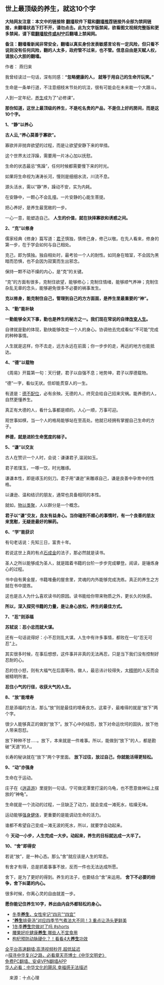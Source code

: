  <!-- 面包屑导航 --> <h2>世上最顶级的养生，就这10个字</h2> <p class="notice"><b>大陆网友注意：本文中的链接除 <a href="https://github.com/bannedbook/fanqiang" >翻墙</a>软件下载和<a href="https://github.com/killgcd/justmysocks/blob/master/README.md">翻墙推荐</a>链接外全部为禁网链接，未翻墙状态下打不开，请勿点击。此为文字版禁闻，欲看图文视频完整版和更多禁闻，请下载<a href="https://github.com/bannedbook/fanqiang">翻墙软件或APP</a>后翻墙上禁闻网。</p><p>备注：翻墙看新闻非常安全，翻墙以真实身份发表敏感言论有一定风险，但只看不说则没有任何风险，翻的人太多，政府管不过来，也不管。信息自由是天赋人权，请放心大胆的翻墙。</b></p>  <div class="entry"> <p>作者： 燕归来</p> <p id="conimg">我曾经读过一句话，深有同感：<strong>“忽略健康的人， 就等于用自己的生命开玩笑。”</strong></p> <p>生命是一条单行道，不注意细枝末节处的坑洼，很有可能会在未来栽一个大跟斗。</p> <p>人到一定年纪，<a href="https://www.bannedbook.org/bnews/tag/%e5%85%bb%e7%94%9f/" class="st_tag internal_tag" rel="tag" title="标签 养生 下的日志">养生</a>成为了“必修课”。</p> <p><strong>那你知道，这世上最顶级的养生，不是吃名贵的产品，不是住上好的房间，而是这10个字。</strong></p> <p><strong>1、“静”以养心</strong></p> <p><strong>古人云,“养心莫善于寡欲”。</strong></p> <p>寡欲并非抛弃欲望的过程，而是让欲望安静下来的举措。</p> <p>这个世界太过浮躁，需要用一片冰心加以抚慰。</p> <p>生命的状态最忌“焦躁”，任何时候都需要慢下来的时光。</p> <p>如果将生命视为涛涛长河，慢则是细细水流，川流不息。</p> <p>源头活水，需以“静”养，躁动不安，实为内耗。</p> <p>在安静中，一颗心不会乱撞。一片安静的心能生菩提。</p> <p>把心养好，是养生最宽敞的一步。</p> <p>一心一意，能塑造自己。&nbsp;<strong>人生的价值，就在抉择寡欲和诱惑之间。</strong></p> <p><strong>2、“克”以修身</strong></p> <p>儒家经典《修身》篇写道：<a href="https://www.bannedbook.org/bnews/tag/%E5%90%9B%E5%AD%90/" class="st_tag internal_tag" rel="tag" title="标签 君子 下的日志">君子</a>慎独，慎修己身，修己以敬。在先人看来，修身的第一步，在于学会如何与自己相处。</p> <p>克己，即为慎独。独自相处时，最考验一个人的耐性。如同身在暗室，不会因为黑暗而恐惧，也不会因为寂寞而生出邪念。</p>  <p>保持一颗不动不燥的内心，是“克”的关键。</p> <p>“克”的方面有很多，克制住欲望，能够修心；克制住情绪，能够顺气养神；克制住杂乱无章的念头，能够避免很多不必要的祸事发生。</p> <p><strong>克以修身，能克制住自己，管理到自己的方方面面，是养生里最重要的“神”。</strong></p> <p><strong>3、“勤”能补缺</strong></p> <p><strong>一勤能够全天下事，勤也是养生的秘方之一。我们现在常说的自律<a href="https://www.bannedbook.org/bnews/tag/%E6%94%B9%E5%8F%98%E4%BA%BA%E7%94%9F/" class="st_tag internal_tag" rel="tag" title="标签 改变人生 下的日志">改变人生</a>。</strong></p> <p>自律就是勤的体现，勤快能够改变一个人的身心。协调他去完成看似“不可能”完成的种种事情。</p> <p>人生就是这样，你不去走，远方永远在前面；你一步步的走，再远的地方也能抵达。</p> <p><strong>4、“德”以载物</strong></p> <p>《周易》开篇第一句：天行健，君子以自强不息；地势坤，君子以厚德载物。</p> <p>“德”一字，看似无状。但却能贯穿人的一生。</p> <p>有道是：<a href="https://www.bannedbook.org/bnews/tag/%E5%BE%B7%E4%B8%8D%E9%85%8D%E4%BD%8D/" class="st_tag internal_tag" rel="tag" title="标签 德不配位 下的日志">德不配位</a>，必有余殃。无德的人，终究会给自己招来灾祸。能养德的人，自然更懂养生。</p> <p>真正有大德的人，看什么事都是顺的。人心一顺，万事可迎。</p> <p>观世事如棋，当一个人的格局能够站在至高处。他就已经拥有掌握自己生命的方子。</p> <p><strong>养德，就是进阶生命宽度的梯子。</strong></p> <p><strong>5、“谦”以交友</strong></p> <p>古人在赞识一个人时，会说：谦谦君子,温润如玉。</p> <p>君子若璞玉，一啄一饮，时光雕琢。</p> <p>谦谦本性，即是琢玉的刻刀。君子用“谦逊”来雕琢自己，谦是良善中孕育中的性格。</p>  <p>以谦逊、温和结识的朋友，通常也具备相同的本性。</p> <p>就如，<a href="https://www.bannedbook.org/bnews/tag/%E7%89%A9%E4%BB%A5%E7%B1%BB%E8%81%9A/" class="st_tag internal_tag" rel="tag" title="标签 物以类聚 下的日志">物以类聚</a>，人以群分是一个概念。</p> <p><strong>君子以“谦”交友，良友有益身心。当你碰到不顺心的事情时，有一个良善的朋友来宽慰，无疑是最好的解药。</strong></p> <p><strong></strong></p> <p><strong>6、“学”能获识</strong></p> <p>有句老话说：先知三日，富贵十年。</p> <p>若说这世上真的有点<a href="https://www.bannedbook.org/bnews/tag/%E7%9F%B3%E6%88%90%E9%87%91/" class="st_tag internal_tag" rel="tag" title="标签 石成金 下的日志">石成金</a>的法子，那必然就是读书。</p> <p>圣人之所以能够成为圣人，就是踏着书籍的台阶一步步完成攀登。阅读，是锤炼身心的过程。</p> <p>书中自有黄金屋，书籍堆叠的屋舍里，灵魂的内外能够完成洗练。真正的养生之方就在书中提炼。</p> <p>这也是古人为什么喜欢读书的原因。读书能给你带来物质之外，更长久的快感。</p> <p><strong>所以，深入探究书籍的力量，是让身心放松，养生的最佳方式。</strong></p> <p><strong>7、“忍”则添福</strong></p> <p><strong>苏轼说：忍小忿而就大谋。</strong></p> <p>还有一句话说得好：小不忍则乱大谋。人生中有许多事情，都败在一句“忍无可忍”上。</p> <p>其实很多时候，在事后想想，这件事并非真的无法再忍，只是当下我们没有控制好忍耐的心。</p> <p>忍的住小怒，则有大福气在后面等待。做人，最忌讳计较得失，太<a href="https://www.bannedbook.org/bnews/tag/%E7%B2%BE%E6%98%8E/" class="st_tag internal_tag" rel="tag" title="标签 精明 下的日志">精明</a>的人反而会被精明所害。</p> <p><strong>忍住小气的行径，收获大气的人生。</strong></p> <p><strong>8、“放”能增寿</strong></p>  <p>忍是添福的方法，那么“放”则是最佳的增寿良方。这辈子，最难得的就是“放下”两个字。</p> <p>很少人能够真正的做到“放下”。放下心中的结怨，放下对命运坎坷的固执，放下他人带来怨怼。</p> <p>放下种种不甘&#8230;..。放下，本来就是一件难事。所以，能做到“放下”的人，都是勘破“天道”的人。</p> <p>长寿的秘诀就在“放下”两个字里面。&nbsp;<strong>放下过往，放过自己，你就能活得更轻松。</strong></p> <p><strong>9、“动”亦强身</strong></p> <p>生命在于运动。</p> <p>庄子在《<a href="https://www.bannedbook.org/bnews/tag/%e9%80%8d%e9%81%a5%e6%b8%b8/" class="st_tag internal_tag" rel="tag" title="标签 逍遥游 下的日志">逍遥游</a>》里提到一句话，宁可做泥潭里打滚的乌龟，也不愿意做神坛上摆放的“神龟”。</p> <p>生命就是一个流动的过程，一旦缺乏了动力，就会变成一滩死水，枯燥无味。</p> <p>运动能够<a href="https://www.bannedbook.org/bnews/tag/%E5%BC%BA%E8%BA%AB%E5%81%A5%E4%BD%93/" class="st_tag internal_tag" rel="tag" title="标签 强身健体 下的日志">强身健体</a>，更重要的是能调动生命的活力。</p> <p>谁都不希望自己变成一滩无波的死水，所以，就要学会动起来。</p> <p>今&nbsp;<strong>天动一小步，人生完成一大步。动起来，养生的目标就达成一大半了。</strong></p> <p><strong>10、“舍”即得安</strong></p> <p>若说“放”，是一种心态。那么“舍”就应该是人生的常态。</p> <p>有舍才有得，总是抓着事事不放，反而一件也无法达成所愿。</p> <p>舍下，是为了更好的得到。养生的法子，也要结合“舍”来运用。&nbsp;<strong>舍下不必要的纷争，舍下纠葛的内心。</strong></p> <p>很多时候，你离心灵的自由就差一步。</p> <p><strong>愿你能记住养生10字，养出由内自外都轻松的身心。</strong></p> <!--<div id="taboola-mid-1"></div>--><ul class='op-related-articles' title='相关阅读'> <li><a href='https://www.bannedbook.org/bnews/baitai/20221203/1819348.html' target='_blank'>冬季<b>养生</b>，女性牢记“四忌”“四宜”</a></li> <li><a href='https://www.bannedbook.org/bnews/lifebaike/20221203/1819327.html' target='_blank'>“<b>养生</b>排骨汤”对应四季节气煮法大不同！3 重点让汤头更鲜美</a></li> <li><a href='https://www.bannedbook.org/bnews/sohnews/20221203/1819306.html' target='_blank'>1冬季<b>养生</b>您做对了吗 #shorts</a></li> <li><a href='https://www.bannedbook.org/bnews/baitai/20221130/1817679.html' target='_blank'>腰果好吃健康<b>养生</b> 哪些人不宜食用</a></li> <li><a href='https://www.bannedbook.org/bnews/baitai/20221129/1817532.html' target='_blank'>枸杞预防动脉硬化？！看看4大<b>养生</b>功效</a></li> </ul> <p class="texttj"> <a href="https://github.com/bannedbook/fanqiang/wiki/V2ray%E6%9C%BA%E5%9C%BA" target="_blank">全平台高速翻墙:高清视频秒开,超低延迟</a><br/> 🔥<a href="https://www.bannedbook.org/bnews/comments/20220808/1768773.html" target="_blank">探寻中华复兴之路，必看章天亮博士《中华文明史》</a><br/> <a href="https://github.com/bannedbook/fanqiang/wiki/%E7%A6%81%E9%97%BB%E7%BD%91%E5%AE%89%E5%8D%93%E7%BF%BB%E5%A2%99%E6%96%B0%E9%97%BBAPP" target="_blank">免费PC翻墙、安卓VPN翻墙APP</a><br/> <a href="https://www.bannedbook.org/bnews/comments/20220220/1694796.html" target="_blank">华人必看：中华文化的飓风 幸福感无法描述</a><br/> </p> <p class="src-info">　来源：十点心理 </p><a name='sharetosocial'></a> <div style="margin-bottom:5px;padding-bottom:5px;clear:both"> <div id="archive-pix-1" class="banner-ads"> <!-- AuctionX Display platform tag START --> <div id="27602x728x90x621x_ADSLOT1" clicktrack="%%CLICK_URL_ESC%%"></div>  <!-- AuctionX Display platform tag END --> </div> <div id="archive-pix-2" class="banner-ads"> <!-- AuctionX Display platform tag START --> <div id="27556x300x250x621x_ADSLOT1" clicktrack="%%CLICK_URL_ESC%%" style="margin:0 auto;text-align:center"></div>  <!-- AuctionX Display platform tag END --> </div> </div>  <div id="archive-pix-1" class="banner-ads"> <!-- AuctionX Display platform tag START --> <div id="27603x728x90x621x_ADSLOT1" clicktrack="%%CLICK_URL_ESC%%"></div>  <!-- AuctionX Display platform tag END --> </div> </div><!--END ENTRY--> 